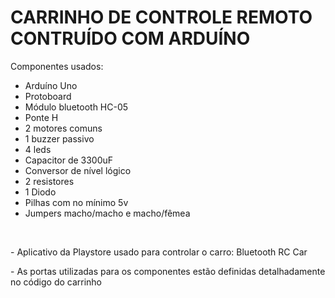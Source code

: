 # CARRINHO DE CONTROLE REMOTO CONTRUÍDO COM ARDUÍNO
<p>Componentes usados: </p>
<ul>
  <li>Arduíno Uno</li>
  <li>Protoboard</li>
  <li>Módulo bluetooth HC-05</li>
  <li>Ponte H</li>
  <li>2 motores comuns</li>
  <li>1 buzzer passivo</li>
  <li>4 leds</li>
  <li>Capacitor de 3300uF</li>
  <li>Conversor de nível lógico</li>
  <li>2 resistores</li>
  <li>1 Diodo</li>
  <li>Pilhas com no mínimo 5v</li>
  <li>Jumpers macho/macho e macho/fêmea</li>
</ul>
<br>

<p>- Aplicativo da Playstore usado para controlar o carro: Bluetooth RC Car</p>
<p>- As portas utilizadas para os componentes estão definidas detalhadamente no código do carrinho</p>

